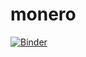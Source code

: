 # monero

[![Binder](https://mybinder.org/badge_logo.svg)](https://mybinder.org/v2/gh/juanlopezcode/monero/main?urlpath=apps%2Fmoneropoli.ipynb)
